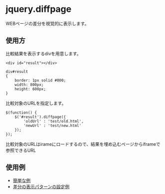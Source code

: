 # jquery.diffpage

WEBページの差分を視覚的に表示します。

## 使用方

比較結果を表示するdivを用意します。

```html:sample
<div id="result"></div>
```

```css:sample
div#result
{
	border: 1px solid #000;
	width: 800px;
	height: 600px;
}
```

比較対象のURLを指定します。
```javascript:sample
$(function() {
	$('#result').diffpage({
		'oldUrl' : 'test/old.html',
		'newUrl' : 'test/new.html'
	});
});
```

比較対象のURLはirameにロードするので、結果を埋め込むページからiframeで参照できるURL

## 使用例

* [簡単な例](https://yuichietsu.github.io/jquery.diffpage/samples/sample2.html)
* [差分の表示パターンの設定例](https://yuichietsu.github.io/jquery.diffpage/samples/sample3.html)
